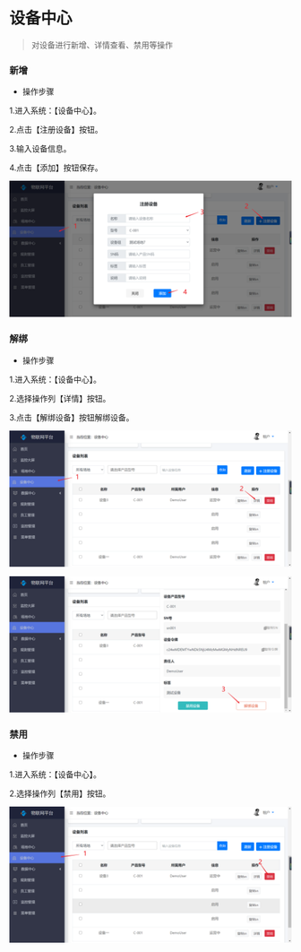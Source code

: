 设备中心
========

> 对设备进行新增、详情查看、禁用等操作

### 新增

* 操作步骤

1.进入系统：【设备中心】。

2.点击【注册设备】按钮。

3.输入设备信息。

4.点击【添加】按钮保存。

![](media/image69.png)

### 解绑

* 操作步骤

1.进入系统：【设备中心】。

2.选择操作列【详情】按钮。

3.点击【解绑设备】按钮解绑设备。

![](media/image70.png)

![](media/image71.png)

### 禁用

* 操作步骤

1.进入系统：【设备中心】。

2.选择操作列【禁用】按钮。

![](media/image72.png)
